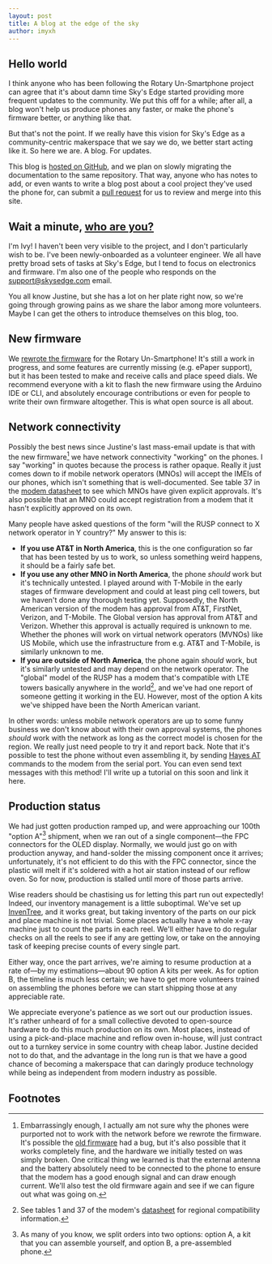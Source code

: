 ```yaml
---
layout: post
title: A blog at the edge of the sky
author: imyxh
---
```



Hello world
-----------

I think anyone who has been following the Rotary Un-Smartphone project can
agree that it's about damn time Sky's Edge started providing more frequent
updates to the community. We put this off for a while; after all, a blog won't
help us produce phones any faster, or make the phone's firmware better, or
anything like that.

But that's not the point. If we really have this vision for Sky's Edge as a
community-centric makerspace that we say we do, we better start acting like it.
So here we are. A blog. For updates.

This blog is [hosted on GitHub][thisrepo], and we plan on slowly migrating the
documentation to the same repository. That way, anyone who has notes to add, or
even wants to write a blog post about a cool project they've used the phone for,
can submit a [pull request][pr] for us to review and merge into this site.


Wait a minute, [who are you?][kazoo]
------------------------------------

I'm Ivy! I haven't been very visible to the project, and I don't particularly
wish to be. I've been newly-onboarded as a volunteer engineer. We all have
pretty broad sets of tasks at Sky's Edge, but I tend to focus on electronics and
firmware. I'm also one of the people who responds on the <support@skysedge.com>
email.

You all know Justine, but she has a lot on her plate right now, so we're going
through growing pains as we share the labor among more volunteers. Maybe I can
get the others to introduce themselves on this blog, too.


New firmware
------------

We [rewrote the firmware][fw] for the Rotary Un-Smartphone! It's still a work in
progress, and some features are currently missing (e.g. ePaper support), but it
has been tested to make and receive calls and place speed dials. We recommend
everyone with a kit to flash the new firmware using the Arduino IDE or CLI, and
absolutely encourage contributions or even for people to write their own
firmware altogether. This is what open source is all about.


Network connectivity
--------------------

Possibly the best news since Justine's last mass-email update is that with the
new firmware[^1] we have network connectivity "working" on the phones. I say
"working" in quotes because the process is rather opaque. Really it just comes
down to if mobile network operators (MNOs) will accept the IMEIs of our phones,
which isn't something that is well-documented. See table 37 in the [modem
datasheet][lara_datasheet] to see which MNOs have given explicit approvals. It's
also possible that an MNO could accept registration from a modem that it hasn't
explicitly approved on its own.

Many people have asked questions of the form "will the RUSP connect to X network
operator in Y country?" My answer to this is:

- **If you use AT&T in North America**, this is the one configuration so far
  that has been tested by us to work, so unless something weird happens, it
  should be a fairly safe bet.
- **If you use any other MNO in North America**, the phone *should* work but
  it's technically untested. I played around with T-Mobile in the early stages
  of firmware development and could at least ping cell towers, but we haven't
  done any thorough testing yet. Supposedly, the North American version of the
  modem has approval from AT&T, FirstNet, Verizon, and T-Mobile. The Global
  version has approval from AT&T and Verizon. Whether this approval is actually
  required is unknown to me. Whether the phones will work on virtual network
  operators (MVNOs) like US Mobile, which use the infrastructure from e.g. AT&T
  and T-Mobile, is similarly unknown to me.
- **If you are outside of North America**, the phone again *should* work, but
  it's similarly untested and may depend on the network operator. The "global"
  model of the RUSP has a modem that's compatible with LTE towers basically
  anywhere in the world[^2], and we've had one report of someone getting it
  working in the EU. However, most of the option A kits we've shipped have been
  the North American variant.

In other words: unless mobile network operators are up to some funny business we
don't know about with their own approval systems, the phones *should* work with
the network as long as the correct model is chosen for the region. We really
just need people to try it and report back. Note that it's possible to test the
phone without even assembling it, by sending [Hayes AT][lara_hayes] commands to
the modem from the serial port. You can even send text messages with this
method! I'll write up a tutorial on this soon and link it here.

<!-- *Ivy from the future here! The tutorial is here: TODO.* -->


Production status
-----------------

We had just gotten production ramped up, and were approaching our 100th "option
A"[^3] shipment, when we ran out of a single component—the FPC connectors for
the OLED display. Normally, we would just go on with production anyway, and
hand-solder the missing component once it arrives; unfortunately, it's not
efficient to do this with the FPC connector, since the plastic will melt if it's
soldered with a hot air station instead of our reflow oven. So for now,
production is stalled until more of those parts arrive.

Wise readers should be chastising us for letting this part run out expectedly!
Indeed, our inventory management is a little suboptimal. We've set up
[InvenTree][inventree], and it works great, but taking inventory of the parts on
our pick and place machine is not trivial. Some places actually have a whole
x-ray machine just to count the parts in each reel. We'll either have to do
regular checks on all the reels to see if any are getting low, or take on the
annoying task of keeping precise counts of every single part.

Either way, once the part arrives, we're aiming to resume production at a rate
of—by my estimations—about 90 option A kits per week. As for option B, the
timeline is much less certain; we have to get more volunteers trained on
assembling the phones before we can start shipping those at any appreciable
rate.

We appreciate everyone's patience as we sort out our production issues. It's
rather unheard of for a small collective devoted to open-source hardware to do
this much production on its own. Most places, instead of using a pick-and-place
machine and reflow oven in-house, will just contract out to a turnkey service in
some country with cheap labor. Justine decided not to do that, and the advantage
in the long run is that we have a good chance of becoming a makerspace that can
daringly produce technology while being as independent from modern industry as
possible.


Footnotes
---------

[^1]: Embarrassingly enough, I actually am not sure why the phones were
    purported not to work with the network before we rewrote the firmware. It's
    possible the [old firmware][old_fw] had a bug, but it's also possible that
    it works completely fine, and the hardware we initially tested on was simply
    broken. One critical thing we learned is that the external antenna and the
    battery absolutely need to be connected to the phone to ensure that the
    modem has a good enough signal and can draw enough current. We'll also test
    the old firmware again and see if we can figure out what was going on.

[^2]: See tables 1 and 37 of the modem's [datasheet][lara_datasheet] for
    regional compatibility information.

[^3]: As many of you know, we split orders into two options: option A, a kit
    that you can assemble yourself, and option B, a pre-assembled phone.


[fw]: https://github.com/skysedge/rusp_firmware
[inventree]: https://inventree.org
[kazoo]: https://youtu.be/cw9FIeHbdB8
[lara_hayes]: https://content.u-blox.com/sites/default/files/documents/LARA-R6-L6_ATCommands_UBX-21046719.pdf
[lara_datasheet]: https://content.u-blox.com/sites/default/files/LARA-R6_DataSheet_UBX-21004391.pdf
[old_fw]: https://github.com/skysedge/RotaryUnSmartphone
[pr]: https://docs.github.com/en/pull-requests/collaborating-with-pull-requests
[thisrepo]: https://github.com/skysedge/skysedge.github.io

